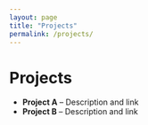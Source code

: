 ```yaml
---
layout: page
title: "Projects"
permalink: /projects/
---
```

# Projects

- **Project A** – Description and link  
- **Project B** – Description and link  

